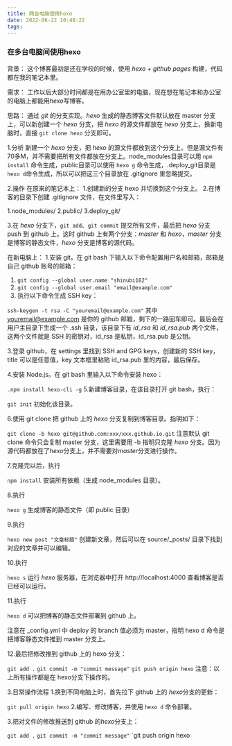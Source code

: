 ```yaml
---
title: 两台电脑使用hoxo
date: 2022-06-22 10:48:22
tags:
---
```


### 在多台电脑间使用hexo

背景：
    这个博客最初是还在学校的时候，使用 *hexo + github pages* 构建，代码都在我的笔记本里。

需求：
     工作以后大部分时间都是在用办公室里的电脑，现在想在笔记本和办公室的电脑上都能用*hexo*写博客。

思路：
    通过 *git* 的分支实现。*hexo* 生成的静态博客文件默认放在 master 分支上，可以新创建一个 *hexo* 分支，把 *hexo* 的源文件都放在 *hexo* 分支上，换新电脑时，直接 `git clone hexo` 分支即可。

1.分析
       新建一个 *hexo* 分支，把 *hexo* 的源文件都放到这个分支上。但是源文件有70多M，并不需要把所有文件都放在分支上。node_modules目录可以用 `npm install` 命令生成，public目录可以使用 `hexo g` 命令生成，.deploy_git目录是`hexo d`命令生成，所以可以把这三个目录放在 .gitignore 里忽略提交。

2.操作
     在原来的笔记本上：
        1.创建新的分支 hexo 并切换到这个分支上。
        2.在博客的目录下创建 .gitignore 文件，在文件里写入：

1.node_modules/
2.public/
3.deploy_git/

3.在 *hexo* 分支下，`git add`、`git commit` 提交所有文件，最后把 *hexo* 分支 push 到 github 上。这时 github 上有两个分支：*master* 和 *hexo*，*master* 分支是博客的静态文件，*hexo* 分支是博客的源代码。

在新电脑上：
1.安装 git。在 git bash 下输入以下命令配置用户名和邮箱，邮箱是自己 github 账号的邮箱：

1. `git config --global user.name "shinubi182"`
2. `git config --global user.email "email@example.com"`
3. 执行以下命令生成 SSH key：

`ssh-keygen -t rsa -C "youremail@example.com"`
其中 youremail@example.com 是你的 github 邮箱，剩下的一路回车即可。最后会在用户主目录下生成一个 .ssh 目录，该目录下有 *id_rsa* 和 *id_rsa.pub* 两个文件，这两个文件就是 SSH 的密钥对，id_rsa 是私钥，id_rsa.pub 是公钥。

3.登录 github，在 settings 里找到 SSH and GPG keys，创建新的 SSH key，title 可以是任意值，key 文本框里粘贴 id_rsa.pub 里的内容，最后保存。

4.安装 Node.js。在 git bash 里输入以下命令安装 hexo：

`.npm install hexo-cli -g`
5.新建博客目录，在该目录打开 git bash，执行：

`git init`
初始化该目录。

6.使用 git clone 把 github 上的 *hexo* 分支复制到博客目录。指明如下：

 `git clone -b hexo git@github.com:xxx/xxx.github.io.git`
   注意默认 git clone 命令只会复制 master 分支，这里需要用 -b 指明只克隆 *hexo* 分支。因为源代码都放在了*hexo*分支上，并不需要对*master*分支进行操作。

7.克隆完以后，执行

`npm install`
安装所有依赖（生成 node_modules 目录）。

8.执行

`hexo g`
生成博客的静态文件（即 public 目录）

9.执行

`hexo new post "文章标题"`
创建新文章，然后可以在 source/_posts/ 目录下找到对应的文章并可以编辑。

10.执行

`hexo s`
运行 *hexo* 服务器，在浏览器中打开 http://localhost:4000 查看博客是否已经可以运行。

11.执行

`hexo d`
可以把博客的静态文件部署到 github 上。

注意在 _config.yml 中 deploy 的 branch 值必须为 master，指明 hexo d 命令是把博客静态文件推到 master 分支上。

12.最后把修改推到 github 上的 hexo 分支：

`git add .`
`git commit -m "commit message"`
`git push origin hexo`
注意：以上所有操作都是在 hexo分支下操作的。

3.日常操作流程
1.换到不同电脑上时，首先拉下 github 上的 *hexo*分支的更新：

`git pull origin hexo`
2.编写、修改博客，并使用 `hexo d` 命令部署。

3.把对文件的修改推送到 github 的*hexo*分支上：

`git add .`
`git commit -m "commit message"`
`git push origin hexo